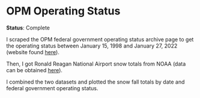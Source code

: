 # OPM Operating Status

**Status**: Complete

I scraped the OPM federal government operating status archive page to get the operating status between January 15, 1998 and January 27, 2022 (website found [here]( https://www.opm.gov/policy-data-oversight/snow-dismissal-procedures/status-archives/)). 

Then, I got Ronald Reagan National Airport snow totals from NOAA (data can be obtained [here](https://www.ncdc.noaa.gov/cdo-web/webservices/v2#gettingStarted)). 

I combined the two datasets and plotted the snow fall totals by date and federal government operating status.
